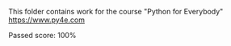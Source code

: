 This folder contains work for the course "Python for Everybody"
https://www.py4e.com

Passed score: 100%